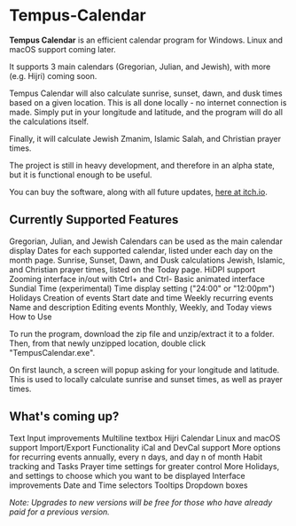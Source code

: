 # Tempus-Calendar

**Tempus Calendar** is an efficient calendar program for Windows. Linux and macOS support coming later.

It supports 3 main calendars (Gregorian, Julian, and Jewish), with more (e.g. Hijri) coming soon.

Tempus Calendar will also calculate sunrise, sunset, dawn, and dusk times based on a given location. This is all done locally - no internet connection is made. Simply put in your longitude and latitude, and the program will do all the calculations itself.

Finally, it will calculate Jewish Zmanim, Islamic Salah, and Christian prayer times.

The project is still in heavy development, and therefore in an alpha state, but it is functional enough to be useful.

You can buy the software, along with all future updates, [here at itch.io](https://krixano.itch.io/tempus-calendar).

## Currently Supported Features

Gregorian, Julian, and Jewish Calendars can be used as the main calendar display
Dates for each supported calendar, listed under each day on the month page.
Sunrise, Sunset, Dawn, and Dusk calculations
Jewish, Islamic, and Christian prayer times, listed on the Today page.
HiDPI support
Zooming interface in/out with Ctrl+ and Ctrl-
Basic animated interface
Sundial Time (experimental)
Time display setting ("24:00" or "12:00pm")
Holidays
Creation of events
Start date and time
Weekly recurring events
Name and description
Editing events
Monthly, Weekly, and Today views
How to Use

To run the program, download the zip file and unzip/extract it to a folder. Then, from that newly unzipped location, double click "TempusCalendar.exe".

On first launch, a screen will popup asking for your longitude and latitude. This is used to locally calculate sunrise and sunset times, as well as prayer times.

## What's coming up?

Text Input improvements
Multiline textbox
Hijri Calendar
Linux and macOS support
Import/Export Functionality
iCal and DevCal support
More options for recurring events
annually, every n days, and day n of month
Habit tracking and Tasks
Prayer time settings for greater control
More Holidays, and settings to choose which you want to be displayed
Interface improvements
Date and Time selectors
Tooltips
Dropdown boxes

*Note: Upgrades to new versions will be free for those who have already paid for a previous version.*
